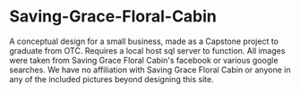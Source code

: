 # Saving-Grace-Floral-Cabin
A conceptual design for a small business, made as a Capstone project to graduate from OTC.
Requires a local host sql server to function.
All images were taken from Saving Grace Floral Cabin's facebook or various google searches.
We have no affiliation with Saving Grace Floral Cabin or anyone in any of the included pictures beyond designing this site.
